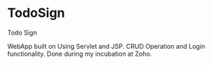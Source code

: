 # TodoSign
Todo Sign

WebApp built on Using Servlet and JSP.
CRUD Operation and Login functionality.
Done during my incubation at Zoho.
